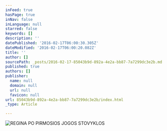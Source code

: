 ```yaml
---
inFeed: true
hasPage: true
inNav: false
inLanguage: null
starred: false
keywords: []
description: ''
datePublished: '2016-02-17T06:00:30.305Z'
dateModified: '2016-02-17T06:00:20.082Z'
title: ''
author: []
sourcePath: _posts/2016-02-17-85043b9d-892a-4e2a-bb87-7a7299dc3e2b.md
published: true
authors: []
publisher:
  name: null
  domain: null
  url: null
  favicon: null
url: 85043b9d-892a-4e2a-bb87-7a7299dc3e2b/index.html
_type: Article

---
```

![REGINA PO PIRMOSIOS JOGOS STOVYKLOS](https://s3-us-west-2.amazonaws.com/the-grid-img/p/bc98d120dccaabdc50a8b40eb4e68371b685d78a.jpg)
